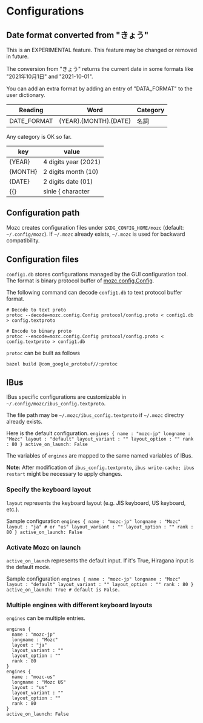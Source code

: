 # Configurations

## Date format converted from "きょう"

This is an EXPERIMENTAL feature. This feature may be changed or removed in
future.

The conversion from "きょう" returns the current date in some formats like
"2021年10月1日" and "2021-10-01".

You can add an extra format by adding an entry of "DATA_FORMAT" to the user
dictionary.

| Reading     | Word                  | Category |
| ----------- | --------------------- | -------- |
| DATE_FORMAT | {YEAR}.{MONTH}.{DATE} | 名詞     |

Any category is OK so far.

| key     | value                |
| ------- | -------------------- |
| {YEAR}  | 4 digits year (2021) |
| {MONTH} | 2 digits month (10)  |
| {DATE}  | 2 digits date (01)   |
| {{}     | sinle { character    |

## Configuration path

Mozc creates configuration files under `$XDG_CONFIG_HOME/mozc` (default:
`~/.config/mozc`). If `~/.mozc` already exists, `~/.mozc` is used for backward
compatibility.

## Configuration files

`config1.db` stores configurations managed by the GUI configuration tool. The
format is binary protocol buffer of
[mozc.config.Config](https://github.com/google/mozc/blob/master/src/protocol/config.proto).

The following command can decode `config1.db` to text protocol buffer format.

```
# Decode to text proto
protoc --decode=mozc.config.Config protocol/config.proto < config1.db > config.textproto
```

```
# Encode to binary proto
protoc --encode=mozc.config.Config protocol/config.proto < config.textproto > config1.db
```

`protoc` can be built as follows

```
bazel build @com_google_protobuf//:protoc
```

## IBus

IBus specific configurations are customizable in
`~/.config/mozc/ibus_config.textproto`.

The file path may be `~/.mozc/ibus_config.textproto` if `~/.mozc` directry
already exists.

Here is the default configuration. `engines { name : "mozc-jp" longname : "Mozc"
layout : "default" layout_variant : "" layout_option : "" rank : 80 }
active_on_launch: False`

The variables of `engines` are mapped to the same named variables of IBus.

**Note:** After modification of `ibus_config.textproto`, `ibus write-cache; ibus
restart` might be necessary to apply changes.

### Specify the keyboard layout

`layout` represents the keyboard layout (e.g. JIS keyboard, US keyboard, etc.).

Sample configuration `engines { name : "mozc-jp" longname : "Mozc" layout :
"ja" # or "us" layout_variant : "" layout_option : "" rank : 80 }
active_on_launch: False`

### Activate Mozc on launch

`active_on_launch` represents the default input. If it's True, Hiragana input is
the default mode.

Sample configuration `engines { name : "mozc-jp" longname : "Mozc" layout :
"default" layout_variant : "" layout_option : "" rank : 80 } active_on_launch:
True # default is False.`

### Multiple engines with different keyboard layouts

`engines` can be multiple entries.

```
engines {
  name : "mozc-jp"
  longname : "Mozc"
  layout : "ja"
  layout_variant : ""
  layout_option : ""
  rank : 80
}
engines {
  name : "mozc-us"
  longname : "Mozc US"
  layout : "us"
  layout_variant : ""
  layout_option : ""
  rank : 80
}
active_on_launch: False
```
